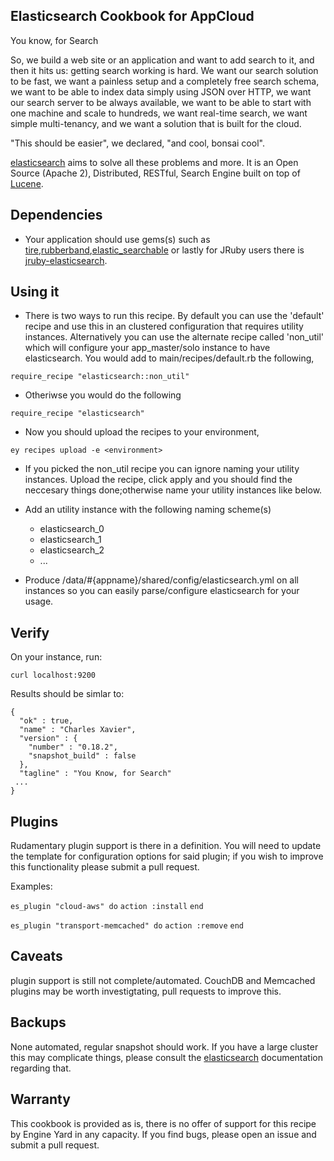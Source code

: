 Elasticsearch Cookbook for AppCloud
---------------

You know, for Search

So, we build a web site or an application and want to add search to it, and then it hits us: getting search working is hard. We want our search solution to be fast, we want a painless setup and a completely free search schema, we want to be able to index data simply using JSON over HTTP, we want our search server to be always available, we want to be able to start with one machine and scale to hundreds, we want real-time search, we want simple multi-tenancy, and we want a solution that is built for the cloud.

"This should be easier", we declared, "and cool, bonsai cool".

[elasticsearch][2] aims to solve all these problems and more. It is an Open Source (Apache 2), Distributed, RESTful, Search Engine built on top of [Lucene][1].

Dependencies
--------

  * Your application should use gems(s) such as [tire][5],[rubberband][3],[elastic_searchable][6] or lastly for JRuby users there is [jruby-elasticsearch][4].

Using it
--------

  * There is two ways to run this recipe.  By default you can use the 'default' recipe and use this in an clustered configuration that requires utility instances.  Alternatively you can use the alternate recipe called 'non_util' which will configure your app_master/solo instance to have elasticsearch.  You would add to main/recipes/default.rb the following,

``require_recipe "elasticsearch::non_util"``  

  * Otheriwse you would do the following

``require_recipe "elasticsearch"``  

  * Now you should upload the recipes to your environment,
  
``ey recipes upload -e <environment>`` 

  * If you picked the non_util recipe you can ignore naming your utility instances.  Upload the recipe, click apply and you should find the neccesary things done;otherwise name your utility instances like below.
  
  * Add an utility instance with the following naming scheme(s)
      * elasticsearch_0
      * elasticsearch_1
      * elasticsearch_2
      * ...

  * Produce /data/#{appname}/shared/config/elasticsearch.yml on all instances so you can easily parse/configure elasticsearch for your usage.


Verify
-------

On your instance, run: 

    curl localhost:9200

Results should be simlar to:

    {
      "ok" : true,
      "name" : "Charles Xavier",
      "version" : {
        "number" : "0.18.2",
        "snapshot_build" : false
      },
      "tagline" : "You Know, for Search"
     ...
    }

Plugins
--------

Rudamentary plugin support is there in a definition.  You will need to update the template for configuration options for said plugin; if you wish to improve this functionality please submit a pull request.  

Examples: 

``es_plugin "cloud-aws" do``
``action :install``
``end``

``es_plugin "transport-memcached" do``
``action :remove``
``end``


Caveats
--------

plugin support is still not complete/automated.  CouchDB and Memcached plugins may be worth investigtating, pull requests to improve this.

Backups
--------

None automated, regular snapshot should work.  If you have a large cluster this may complicate things, please consult the [elasticsearch][2] documentation regarding that.

Warranty
--------

This cookbook is provided as is, there is no offer of support for this
recipe by Engine Yard in any capacity.  If you find bugs, please open an
issue and submit a pull request.

[1]: http://lucene.apache.org/
[2]: http://www.elasticsearch.org/
[3]: https://github.com/grantr/rubberband
[4]: https://github.com/jordansissel/jruby-elasticsearch/
[5]: https://github.com/karmi/tire
[6]: https://github.com/wireframe/elastic_searchable/
